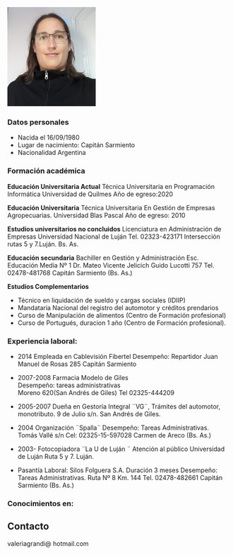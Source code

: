 


![fotoVale](assets/images/fotoVale.jpeg)
### Datos personales
- Nacida el 16/09/1980
- Lugar de nacimiento: Capitán Sarmiento
- Nacionalidad Argentina

### Formación académica

**Educación Universitaria Actual**
Técnica Universitaria en Programación Informática
Universidad de Quilmes
Año de egreso:2020
 
**Educación Universitaria**
Técnica Universitaria En Gestión de Empresas Agropecuarias.
Universidad Blas Pascal
Año de egreso: 2010

**Estudios universitarios no concluidos**
Licenciatura en Administración de Empresas
Universidad Nacional de Luján
Tel. 02323-423171
Intersección rutas 5 y 7.Luján. Bs.  As.

**Educación secundaria**
Bachiller en Gestión y Administración
Esc. Educación Media Nº 1 Dr. Mateo  Vicente Jelicich
Guido Lucotti 757
Tel. 02478-481768
Capitán Sarmiento (Bs. As.)

**Estudios Complementarios**
- Técnico en liquidación de sueldo y cargas sociales (IDIIP)
- Mandataria Nacional del registro del automotor y créditos prendarios
- Curso de Manipulación de alimentos (Centro de Formación profesional)
- Curso de Portugués, duracion 1 año (Centro de Formación profesional).


### Experiencia laboral:

- 2014 Empleada en Cablevisión Fibertel
 Desempeño: Repartidor
 Juan Manuel de Rosas 285
 Capitán Sarmiento

- 2007-2008 Farmacia Modelo de Giles	
 Desempeño: tareas administrativas		
 Moreno 620(San Andrés de Giles)
 Tel 02325-444209

- 2005-2007 Dueña en  Gestoría Integral ¨VG¨,
 Trámites del automotor, monotributo.
 9 de Julio s/n. San Andrés de Giles.
	
- 2004 Organización ¨Spalla¨
 Desempeño: Tareas Administrativas.
 Tomás Vallé s/n
 Cel: 02325-15-597028
 Carmen de Areco (Bs. As.)

- 2003- Fotocopiadora ¨La U de Luján ¨
 Atención al público
 Universidad de Luján
 Ruta 5 y 7. Luján.

- Pasantía Laboral: Silos Folguera S.A.
 Duración 3 meses
 Desempeño: Tareas Administrativas.
 Ruta Nº 8 Km. 144
 Tel. 02478-482661
 Capitán Sarmiento (Bs. As.)

### Conocimientos en: ###
<p class="imagesDeLogo">
<i class="devicon-android-plain-wordmark colored"></i>
<i class="devicon-github-plain-wordmark colored"></i>
<i class="devicon-gitlab-plain-wordmark colored"></i>
<i class="devicon-javascript-plain colored"></i>
<i class="devicon-mysql-plain-wordmark colored"></i>
<i class="devicon-tomcat-line-wordmark colored"></i>
<i class="devicon-bootstrap-plain-wordmark colored"></i>
<i class="devicon-linux-plain colored"></i>
<i class="devicon-nodejs-plain colored"></i>
<i class="devicon-npm-original-wordmark colored"></i>
<i class="devicon-react-original colored"></i>
<i class="devicon-visualstudio-plain colored"></i>
</p>

## Contacto
valeriagrandi@ hotmail.com

